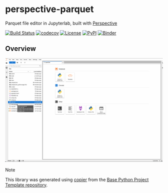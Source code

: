 # perspective-parquet

Parquet file editor in Jupyterlab, built with [Perspective](https://github.com/finos/perspective)

[![Build Status](https://github.com/timkpaine/perspective-parquet/actions/workflows/build.yaml/badge.svg?branch=main&event=push)](https://github.com/timkpaine/perspective-parquet/actions/workflows/build.yaml)
[![codecov](https://codecov.io/gh/timkpaine/perspective-parquet/branch/main/graph/badge.svg)](https://codecov.io/gh/timkpaine/perspective-parquet)
[![License](https://img.shields.io/github/license/timkpaine/perspective-parquet)](https://github.com/timkpaine/perspective-parquet)
[![PyPI](https://img.shields.io/pypi/v/perspective-parquet.svg)](https://pypi.python.org/pypi/perspective-parquet)
[![Binder](https://mybinder.org/badge_logo.svg)](https://mybinder.org/v2/gh/timkpaine/perspective-parquet/main?urlpath=lab)

## Overview

![](https://raw.githubusercontent.com/timkpaine/perspective-parquet/main/docs/img/demo.gif)

> [!NOTE]
> This library was generated using [copier](https://copier.readthedocs.io/en/stable/) from the [Base Python Project Template repository](https://github.com/python-project-templates/base).
